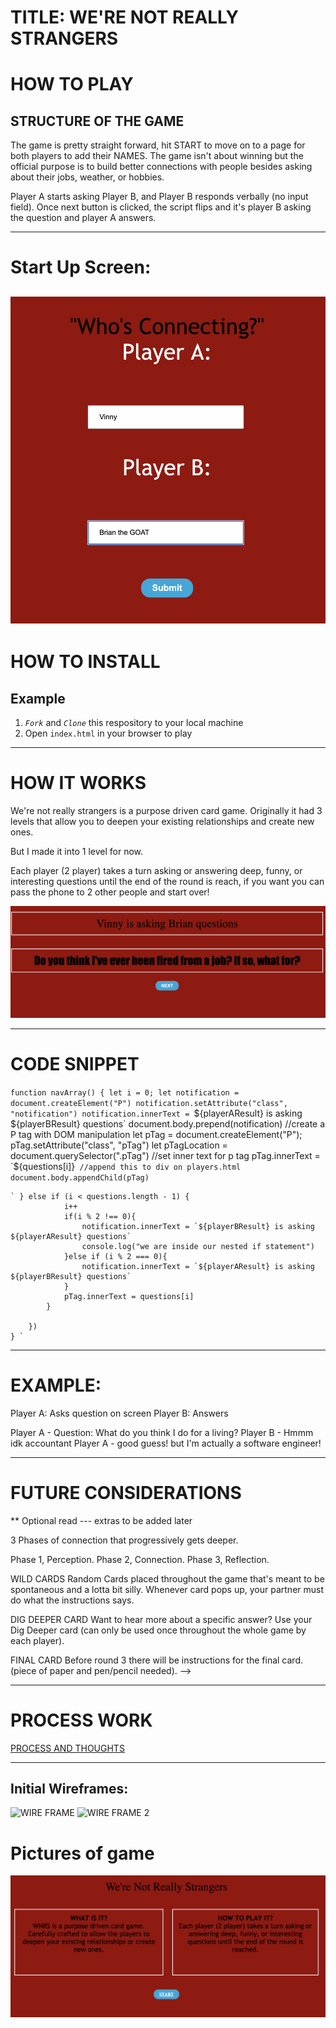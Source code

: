 # TITLE: WE'RE NOT REALLY STRANGERS

# HOW TO PLAY
##  STRUCTURE OF THE GAME 
The game is pretty straight forward, hit START to move on to a page for both players to add their NAMES. The game isn't about winning but the official purpose is to build better connections with people besides asking about their jobs, weather, or hobbies. 

Player A starts asking Player B, and Player B responds verbally (no input field). Once next button is clicked, the script flips and it's player B asking the question and player A answers.

---

# Start Up Screen:
![START PAGE](./wnrs1.png)
---

# HOW TO INSTALL

## Example
1. *`Fork`* and *`Clone`* this respository to your local machine
2. Open `index.html` in your browser to play  

---
# HOW IT WORKS
We're not really strangers is a purpose driven card game. Originally it had 3 levels that 
allow you to deepen your existing relationships and create new ones. 

But I made it into 1 level for now.



Each player (2 player) takes a turn asking or answering deep, funny, or interesting questions until the end of the round is reach, if you want you can pass the phone to 2 other people and start over!

![GAME PAGE](./wnrs3.png)

---

# CODE SNIPPET
`function navArray() {
        let i = 0;
        let notification = document.createElement("P")
        notification.setAttribute("class", "notification")
        notification.innerText = `${playerAResult} is asking ${playerBResult} questions`
        document.body.prepend(notification)
            //create a P tag with DOM manipulation
        let pTag = document.createElement("P");
        pTag.setAttribute("class", "pTag")
        let pTagLocation = document.querySelector(".pTag")
            //set inner text for p tag
        pTag.innerText = `${questions[i]}`
            //append this to div on players.html
        document.body.appendChild(pTag)`

    ` } else if (i < questions.length - 1) {
                i++
                if(i % 2 !== 0){
                    notification.innerText = `${playerBResult} is asking ${playerAResult} questions`
                    console.log("we are inside our nested if statement")
                }else if (i % 2 === 0){
                    notification.innerText = `${playerAResult} is asking ${playerBResult} questions`
                }
                pTag.innerText = questions[i]
            }
            
        })
    } `

----
# EXAMPLE: 

Player A: Asks question on screen
Player B: Answers

Player A - Question: What do you think I do for a living?
Player B - Hmmm idk accountant
Player A - good guess! but I'm actually a software engineer!

---
# FUTURE CONSIDERATIONS
** Optional read --- extras to be added later

3 Phases of connection that progressively gets deeper. 

Phase 1, Perception. Phase 2, Connection. Phase 3, Reflection. 

WILD CARDS
Random Cards placed throughout the game that's meant to be spontaneous and a lotta bit silly. Whenever card pops up, your partner must do what the instructions says.  

DIG DEEPER CARD
Want to hear more about a specific answer? Use your Dig Deeper card (can only be used once throughout the whole game by each player).

FINAL CARD
Before round 3 there will be instructions for the final card. 
(piece of paper and pen/pencil needed). -->

--- 
# PROCESS WORK
[PROCESS AND THOUGHTS](./process-thoughts.md)

---
## Initial Wireframes:
![WIRE FRAME](PAGE1AND2.PNGE)
![WIRE FRAME 2](PAGE3.PNG)

# Pictures of game
![PLAYERS PAGE](./wnrs2.png)


